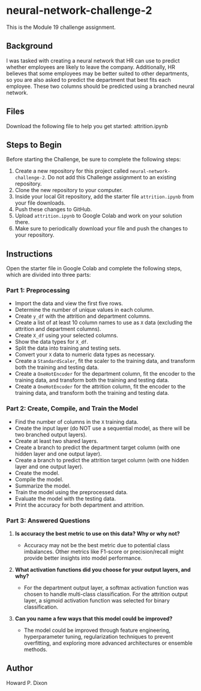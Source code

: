 # neural-network-challenge-2
This is the Module 19 challenge assignment.

## Background
I was tasked with creating a neural network that HR can use to predict whether employees are likely to leave the company. Additionally, HR believes that some employees may be better suited to other departments, so you are also asked to predict the department that best fits each employee. These two columns should be predicted using a branched neural network.

## Files
Download the following file to help you get started: attrition.ipynb

## Steps to Begin
Before starting the Challenge, be sure to complete the following steps:

1. Create a new repository for this project called `neural-network-challenge-2`. Do not add this Challenge assignment to an existing repository.
2. Clone the new repository to your computer.
3. Inside your local Git repository, add the starter file `attrition.ipynb` from your file downloads.
4. Push these changes to GitHub.
5. Upload `attrition.ipynb` to Google Colab and work on your solution there.
6. Make sure to periodically download your file and push the changes to your repository.

## Instructions
Open the starter file in Google Colab and complete the following steps, which are divided into three parts:

### Part 1: Preprocessing
- Import the data and view the first five rows.
- Determine the number of unique values in each column.
- Create `y_df` with the attrition and department columns.
- Create a list of at least 10 column names to use as `X` data (excluding the attrition and department columns).
- Create `X_df` using your selected columns.
- Show the data types for `X_df`.
- Split the data into training and testing sets.
- Convert your `X` data to numeric data types as necessary.
- Create a `StandardScaler`, fit the scaler to the training data, and transform both the training and testing data.
- Create a `OneHotEncoder` for the department column, fit the encoder to the training data, and transform both the training and testing data.
- Create a `OneHotEncoder` for the attrition column, fit the encoder to the training data, and transform both the training and testing data.

### Part 2: Create, Compile, and Train the Model
- Find the number of columns in the `X` training data.
- Create the input layer (do NOT use a sequential model, as there will be two branched output layers).
- Create at least two shared layers.
- Create a branch to predict the department target column (with one hidden layer and one output layer).
- Create a branch to predict the attrition target column (with one hidden layer and one output layer).
- Create the model.
- Compile the model.
- Summarize the model.
- Train the model using the preprocessed data.
- Evaluate the model with the testing data.
- Print the accuracy for both department and attrition.

### Part 3: Answered Questions

1. **Is accuracy the best metric to use on this data? Why or why not?**
   - Accuracy may not be the best metric due to potential class imbalances. Other metrics like F1-score or precision/recall might provide better insights into model performance.

2. **What activation functions did you choose for your output layers, and why?**
   - For the department output layer, a softmax activation function was chosen to handle multi-class classification. For the attrition output layer, a sigmoid activation function was selected for binary classification.

3. **Can you name a few ways that this model could be improved?**
   - The model could be improved through feature engineering, hyperparameter tuning, regularization techniques to prevent overfitting, and exploring more advanced architectures or ensemble methods.

## Author
Howard P. Dixon
